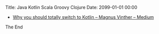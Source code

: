Title: Java Kotlin Scala Groovy Clojure
Date: 2099-01-01 00:00

* [Why you should totally switch to Kotlin – Magnus Vinther – Medium](https://medium.com/@magnus.chatt/why-you-should-totally-switch-to-kotlin-c7bbde9e10d5)

The End